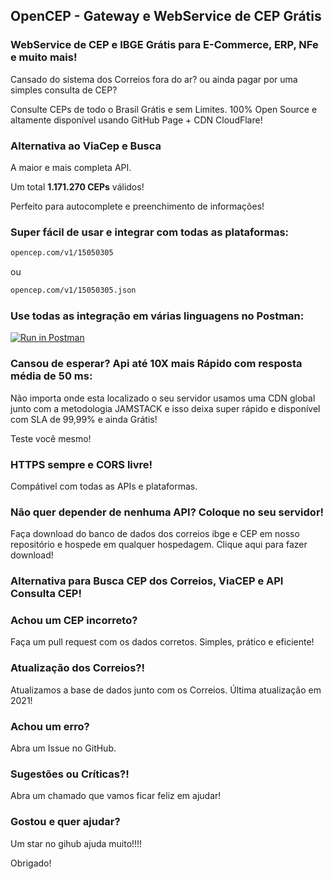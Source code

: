 ## OpenCEP - Gateway e WebService de CEP Grátis
###  WebService de CEP e IBGE Grátis para E-Commerce, ERP, NFe e muito mais!

Cansado do sistema dos Correios fora do ar? ou ainda pagar por uma simples consulta de CEP?

Consulte CEPs de todo o Brasil Grátis e sem Limites.
100% Open Source e altamente disponível usando GitHub Page + CDN CloudFlare!

### Alternativa ao ViaCep e Busca 
A maior e mais completa API.

Um total <b>1.171.270 CEPs</b> válidos!

Perfeito para autocomplete e preenchimento de informações!

### Super fácil de usar e integrar com todas as plataformas:

```markdown
opencep.com/v1/15050305
```
ou
```markdown
opencep.com/v1/15050305.json
```

### Use todas as integração em várias linguagens no Postman:

[![Run in Postman](https://run.pstmn.io/button.svg)](https://app.getpostman.com/run-collection/3084518-e1c46f9e-fd0d-4cb6-8d02-0ba532273e5a?action=collection%2Ffork&collection-url=entityId%3D3084518-e1c46f9e-fd0d-4cb6-8d02-0ba532273e5a%26entityType%3Dcollection%26workspaceId%3D121752ec-9dfc-4ea6-8ad0-9e3fe06c3558)

### Cansou de esperar? Api até 10X mais Rápido com resposta média de 50 ms:

Não importa onde esta localizado o seu servidor usamos uma CDN global junto com a metodologia
JAMSTACK e isso deixa super rápido e disponível com SLA de 99,99% e ainda Grátis!

Teste você mesmo!

### HTTPS sempre e CORS livre!

Compátivel com todas as APIs e plataformas.

### Não quer depender de nenhuma API? Coloque no seu servidor!

Faça download do banco de dados dos correios ibge e CEP em nosso repositório e hospede em qualquer hospedagem.
Clique aqui para fazer download!

### Alternativa para Busca CEP dos Correios, ViaCEP e API Consulta CEP!

### Achou um CEP incorreto?

Faça um pull request com os dados corretos. Simples, prático e eficiente!

### Atualização dos Correios?!

Atualizamos a base de dados junto com os Correios.
Última atualização em 2021!

### Achou um erro?

Abra um Issue no GitHub.

### Sugestões ou Críticas?!

Abra um chamado que vamos ficar feliz em ajudar!

### Gostou e quer ajudar?

Um star no gihub ajuda muito!!!!

Obrigado!

